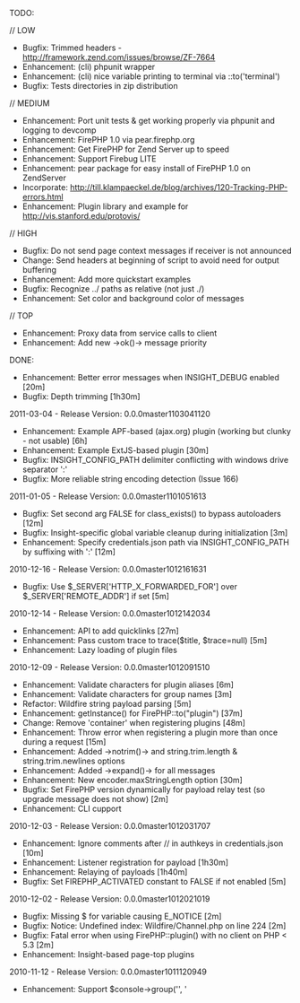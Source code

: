 
TODO:

// LOW

  * Bugfix: Trimmed headers - http://framework.zend.com/issues/browse/ZF-7664
  * Enhancement: (cli) phpunit wrapper
  * Enhancement: (cli) nice variable printing to terminal via ::to('terminal')
  * Bugfix: Tests directories in zip distribution

// MEDIUM

  * Enhancement: Port unit tests & get working properly via phpunit and logging to devcomp
  * Enhancement: FirePHP 1.0 via pear.firephp.org
  * Enhancement: Get FirePHP for Zend Server up to speed
  * Enhancement: Support Firebug LITE
  * Enhancement: pear package for easy install of FirePHP 1.0 on ZendServer
  * Incorporate: http://till.klampaeckel.de/blog/archives/120-Tracking-PHP-errors.html
  * Enhancement: Plugin library and example for http://vis.stanford.edu/protovis/

// HIGH

  * Bugfix: Do not send page context messages if receiver is not announced
  * Change: Send headers at beginning of script to avoid need for output buffering
  * Enhancement: Add more quickstart examples
  * Bugfix: Recognize ../ paths as relative (not just ./)
  * Enhancement: Set color and background color of messages

// TOP

  * Enhancement: Proxy data from service calls to client
  * Enhancement: Add new ->ok()-> message priority

DONE:

  * Enhancement: Better error messages when INSIGHT_DEBUG enabled [20m]
  * Bugfix: Depth trimming [1h30m]

2011-03-04 - Release Version: 0.0.0master1103041120

  * Enhancement: Example APF-based (ajax.org) plugin (working but clunky - not usable) [6h]
  * Enhancement: Example ExtJS-based plugin [30m]
  * Bugfix: INSIGHT_CONFIG_PATH delimiter conflicting with windows drive separator ':'
  * Bugfix: More reliable string encoding detection (Issue 166)

2011-01-05 - Release Version: 0.0.0master1101051613

  * Bugfix: Set second arg FALSE for class_exists() to bypass autoloaders [12m]
  * Bugfix: Insight-specific global variable cleanup during initialization [3m]
  * Enhancement: Specify credentials.json path via INSIGHT_CONFIG_PATH by suffixing with ':<PATH>' [12m]

2010-12-16 - Release Version: 0.0.0master1012161631

  * Bugfix: Use $_SERVER['HTTP_X_FORWARDED_FOR'] over $_SERVER['REMOTE_ADDR'] if set [5m]

2010-12-14 - Release Version: 0.0.0master1012142034

  * Enhancement: API to add quicklinks [27m]
  * Enhancement: Pass custom trace to trace($title, $trace=null) [5m]
  * Enhancement: Lazy loading of plugin files

2010-12-09 - Release Version: 0.0.0master1012091510

  * Enhancement: Validate characters for plugin aliases [6m]
  * Enhancement: Validate characters for group names [3m]
  * Refactor: Wildfire string payload parsing [5m]
  * Enhancement: getInstance() for FirePHP::to("plugin") [37m]
  * Change: Remove 'container' when registering plugins [48m]
  * Enhancement: Throw error when registering a plugin more than once during a request [15m]
  * Enhancement: Added ->notrim()-> and string.trim.length & string.trim.newlines options
  * Enhancement: Added ->expand()-> for all messages
  * Enhancement: New encoder.maxStringLength option [30m]
  * Bugfix: Set FirePHP version dynamically for payload relay test (so upgrade message does not show) [2m]
  * Enhancement: CLI cupport

2010-12-03 - Release Version: 0.0.0master1012031707

  * Enhancement: Ignore comments after // in authkeys in credentials.json [10m]
  * Enhancement: Listener registration for payload [1h30m]
  * Enhancement: Relaying of payloads [1h40m]
  * Bugfix: Set FIREPHP_ACTIVATED constant to FALSE if not enabled [5m]

2010-12-02 - Release Version: 0.0.0master1012021019

  * Bugfix: Missing $ for variable causing E_NOTICE [2m]
  * Bugfix: Notice: Undefined index: Wildfire/Channel.php on line 224 [2m]
  * Bugfix: Fatal error when using FirePHP::plugin() with no client on PHP < 5.3 [2m]
  * Enhancement: Insight-based page-top plugins

2010-11-12 - Release Version: 0.0.0master1011120949

  * Enhancement: Support $console->group('<name>', '<title>')->log('within group') [15m]
  * Bugfix: Fix $console->label('<label>')->group('<name>', '<title>') and other fixes [8m]
  * Enhancement: Config option to set path of credentials.json file [30m]
  * Bugfix: Inclusive merging of credentials.json files [20m]
  * Enhancement: Added FirePHP::plugin("firephp")->logVersion() [4m]
  * Enhancement: Added FB::setLogToInsightConsole() [10m]
  * Enhancement: FirePHP::plugin("firephp")->declareP() & p() [17m]
  * Bugfix: Only send one triggerInspect message if multiple triggered [2m]

2010-11-09 - Release Version: 0.0.0master1011090942

  * Enhancement: $console->options(array('file' => <str>, 'line' => <int>))->... [20m]
  * Enhancement: $console->option('encoder.trace.offsetAdjustment', <int>)->... [15m]
  * Enhancement: $console->option('<name>') and $console->options() to get current options [10m]
  * Bugfix: Remove 'new server library' message in console when using FirePHP/fb.php [24m]
  * Enhancement: Use insight encoder and direct messages to page context if detected [20m]
  * Enhancement: Throw exception when old FirePHP class is loaded from include path [5m]
  * Bugfix: Mixed named and context based groups [20m]
  * Bugfix: Write errors to error log (when trapping via engine plugin) if applicable [40m]
  * Enhancement: Write exceptions to error log (when trapping via engine plugin) if applicable [6m]

2010-10-25 - Release Version: 0.0.0master1010251614

  * Docs: Log to page or request context based on drop-down
  * Enhancement: Default request console to 'Console' tab if not specified [5m]
  * Bugfix: Wildfire protocol parsing if protocol header is last
  * Testing: PHP 5.1, 5.2 & 5.3 on siteground.com [2h10m]
  * Bugfix: File sorting in TestRunner [9m]
  * Enhancement: Update quickstart examples to log to Firebug Console [17m]
  * Bugfix: Use Zend_Json when json_* not available [30m]

2010-10-20 - Release Version: 0.0.0master1010201329

  * Bugfix: Split depthNoLimit into depthNoLimit and lengthNoLimit [10m]
  * Enhancement: Set options via insight API (->options()-> & ->options()->) and tests [42m]
  * Enhancement: Added encoder.trace.maxLength option [23m]
  * Enhancement: Exposed encoder.exception.traceMaxLength option [12m]
  * Enhancement: Support -1 for encoder.max*Length options [9m]
  * Enhancement: Support -1 for encoder.max*Depth options [3m]
  * Bugfix: Fatal error if there is an initialization error [5m]

2010-10-16 - Release Version: 0.0.0master1010160926

  * Enhancement: Discard duplicate errors and trim backtraces for certain errors in FirePHP Engine plugin
  * Enhancement: Upgrade message when using FirePHP Extension
  * Bugfix: Do not initialize insight when using FirePHPCore/fb.php [10m]
  * Enhancement: Provide procedural API via FirePHP/fb.php [5m]
  * Docs: New upgrade page at http://upgrade.firephp.org/ [8h, +misc changes]
  * Bugfix: FirePHP constants when deactivated
  * Enhancement: Added Zend Framework example (shows if ZF is found)
  * Bugfix: Use mb_detect_encoding() if available to check encoding of string objects
  * Enhancement: Added Error Reporting levels to FirePHP_Plugin_FirePHP::recordEnvironment [37m]
  * Bugfix: Use 'instanceof' instead of is_a() [4m]
  * Bugfix: Use mb_detect_encoding() if available for is_utf8() [3m]
  * Enhancement: Backwards compatibility for dump()
  * Enhancement: Added support for $console->group('<Name>', '<Title>')->open();

2010-10-01 - Release Version: 0.0.0master1010012104

  * Enhancement: More detailed json parsing error messages [20m]
  * Enhancement: Direct user to validate json files at http://www.jsonlint.com/ if parsing fails [8m]

2010-09-29 - Release Version: 0.0.0master1009291749

  * Enhancement: Implement FIREPHP_ACTIVATED constant to force-deactivate FirePHP or indicate if activated based on Init.php [10m]
  * Enhancement: FirePHPCore compatibility test pages
  * Enhancement: Log to firebug console for ::to('page') target
  * Bugfix: Some of these tests don't work properly: http://pastebin.com/ZbYt0pwK [1h]

2010-08-29 - Release Version: 0.0.0master1008291629

  * Bugfix: Throw error (instead of silently failing) if no IP set
  * Bugfix: Throw error if "*" is used and not the only authekey or IP
  * Enhancement: Re-use FirePHP object when calling class when not enabled
  * Bugfix: Replaced $_SERVER['SERVER_NAME'] with $_SERVER['HTTP_HOST']
  * Bugfix: Always enable output buffering with ob_start() to disable flush() calls in code
  * Bugfix: Handle ports properly for installation ID
  * Enhancement: Added nolimit() to console API and support in default encoder
  * Enhancement: More comprehensive recordEnvironment() for FirePHP plugin
  * Bugfix: Suppress error logging for FirePHP engine plugin if @ used
  * Bugfix: Avoid globals pollution during initialization

2010-08-20 - Release Version: 0.0.0master1008201514

  * Enhancement: Added recordEnvironment() to FirePHP engine
  * Bugfix: Added INSIGHT_PATHS constant for minimal install method
  * Enhancement: Added is() to console API
  * Enhancement: Added FeedCache example

2010-08-19 - Release Version: 0.0.0master1008191622

  * Enhancement: Minimal install method
  * Enhancement: Added FirePHP engine
  * Enhancement: Added trapProblems() to FirePHP engine

2010-08-03 - Release Version: 0.0.0master1008031622

  * Enhancement: Show payload in tests
  * Bugfix: Header case when matching
  * Optimization: Minimal bootstrap with additional loading of files only if needed
  * Bugfix: Use client key when persisting conditional logging state for request

2010-07-28 - Release Version: 0.0.0master1007282031

  * Enhancement: Implemented selective logging API via $console->on()
  * Change: Some internal refactoring and various changes
  * Bugfix: Don't die if json_last_error() is missing (applicable in some environments)
  * Bugfix: If getallheaders() is missing (applicable in some environments) get request headers from $_SERVER
  * Bugfix: Don't use __DIR__ as it is missing in some environments

2010-07-27 - Release Version: 0.0.0master1007271007

  * Bugfix: Cache path creation

2010-07-26 - Release Version: 0.0.0master1007261803

  * Bugfix: PINF-based cache path verification

2010-07-26 - Release Version: 0.0.0master1007261732

  * Change: PHP version check: 5.1+
  * Enhancement: More advanced automatic cache path detection
  * Enhancement: Added cache.path config option
  * Enhancement: Improved error handling
  * Bugfix: Multiple protocol headers
  * Enhancement: Redirect traditional API calls to insight via setLogToInsightConsole()

2010-07-23 - Release Version: 0.0.0master1007231623

  * Enhancement: Initial implementation for $console->on()
  * Bugfix: Compensate for magic_quotes_gpc when applicable

2010-07-22 - Release Version: 0.0.0master1007221829

  * Bugfix: Enable output buffering if ob_get_level()<=1
  * Added redirect test for traditional and insight API

2010-07-17 - Release Version: 0.0.0master1007171039

  * Bugfix: Append libs to include path when calling FirePHP/Init.php

2010-07-16 - Release Version: 0.0.0master1007161350

  * Enhancement: Support $console->group()->open() (i.e. without specifying group name.)
  * Enhancement: Added INSIGHT_DEBUG constant and debug messages
  * Enhancement: Autoflush after initial batch flush
  * Enhancement: Added maxArrayLength to insight encoder
  * Enhancement: Added maxObjectLength to insight encoder
  * Enhancement: Added support for insight encoder options in package.json
  * Enhancement: Send server library version to client

2010-06-21 - Release Version: 0.0.0master1006211545

  * Public BETA Preview
